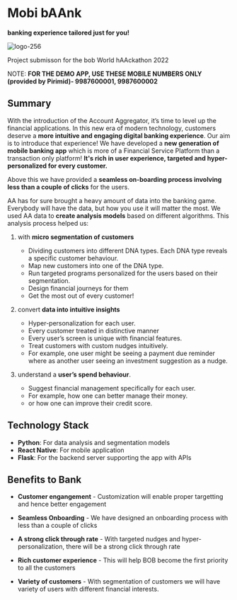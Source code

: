 # Mobi bAAnk
**banking experience tailored just for you!**

![logo-256](https://user-images.githubusercontent.com/53463512/211359499-cbbda7ae-89fb-4a43-9540-d783a2cb3368.png)

Project submisson for the bob World hAAckathon 2022

NOTE: **FOR THE DEMO APP, USE THESE MOBILE NUMBERS ONLY (provided by Pirimid)- 9987600001, 9987600002**

## Summary

With the introduction of the Account Aggregator, it’s time to level up the financial applications. In this new era of modern technology, customers deserve a **more intuitive and engaging digital banking experience**. Our aim is to introduce that experience! 
We have developed a **new generation of mobile banking app** which is more of a Financial Service Platform than a transaction only platform! **It's rich in user experience, targeted and hyper-personalized for every customer.**

Above this we have provided a **seamless on-boarding process involving less than a couple of clicks** for the users.

AA has for sure brought a heavy amount of data into the banking game. Everybody will have the data, but how you use it will matter the most. We used AA data to **create analysis models** based on different algorithms. This analysis process helped us:

  1. with **micro segmentation of customers**
     - Dividing customers into different DNA types. Each DNA type reveals a specific customer behaviour.
     - Map new customers into one of the DNA type.
     - Run targeted programs personalized for the users based on their segmentation.
     - Design financial journeys for them
     - Get the most out of every customer!


  2. convert **data into intuitive insights**
     - Hyper-personalization for each user.
     - Every customer treated in distinctive manner
     - Every user’s screen is unique with financial features.
     - Treat customers with custom nudges intuitively.
     - For example, one user might be seeing a payment due reminder where as another user seeing an investment suggestion as a nudge.


  3. understand a **user’s spend behaviour**.
     - Suggest financial management specifically for each user.
     - For example, how one can better manage their money.
     - or how one can improve their credit score.

## Technology Stack

- **Python**: For data analysis and segmentation models
- **React Native**: For mobile application
- **Flask**: For the backend server supporting the app with APIs



## Benefits to Bank

- **Customer engangement** - Customization will enable proper targetting and hence better engagement

- **Seamless Onboarding** - We have designed an onboarding process with less than a couple of clicks

- **A strong click through rate** - With targeted nudges and hyper-personalization, there will be a strong click through rate

- **Rich customer experience** - This will help BOB become the first priority to all the customers

- **Variety of customers** - With segmentation of customers we will have variety of users with different financial interests.

